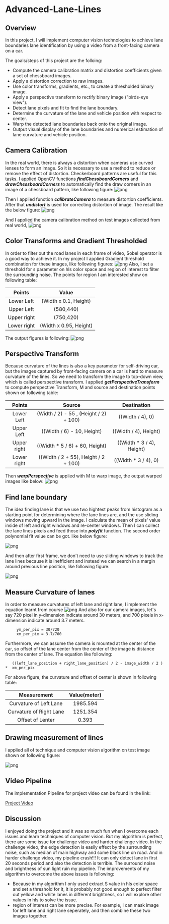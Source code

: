 # Advanced-Lane-Lines


## Overview
In this project, I will implement computer vision technologies to achieve lane boundaries lane identification
by using a video from a front-facing camera on a car. 

The goals/steps of this project are the folloing:
  * Compute the camera calibration matrix and distortion coefficients given a set of chessboard images.
  * Apply a distortion correction to raw images.
  * Use color transforms, gradients, etc., to create a thresholded binary image.
  * Apply a perspective transform to rectify binary image ("birds-eye view").
  * Detect lane pixels and fit to find the lane boundary.
  * Determine the curvature of the lane and vehicle position with respect to center.
  * Warp the detected lane boundaries back onto the original image.
  * Output visual display of the lane boundaries and numerical estimation of lane curvature and vehicle position.


## Camera Calibration
In the real world, there is always a distortion when cameras use curved lenses to form an image. So it is necessary to 
use a method to reduce or remove the effect of distortion. Checkerboard patterns are useful for this tasks. I applied 
OpenCV functions **_findChessboardCorners_** and **_drawChessboardCorners_** to automatically find the draw corners in an image of
a chessboard pattern, like following figure:
![png](Figures/chessboard.png)

Then I applied function **_calibrateCamera_** to measure distortion coefficients. After that **_undistort_** is used for
correcting distortion of image. The result like the below figure:
![png](Figures/chessboard_undist.png)

And I applied the camera calibration method on test images collected from real world,
![png](Figures/test_images_undist.png)

## Color Transforms and Gradient Thresholded
In order to filter out the road lanes in each frame of video, Sobel operator is a good way to achieve it. In my project I applied Gradient threshold combination for these images, like following figures:
![png](Figures/test_images_Gradient_Thresholded.png)
Also, I set a threshold for s parameter on hls color space and region of interest to filter the surrounding noise.
The points for region I am interested show on following table:


| Points                         |     Value                       |
|:---------------------:|:---------------------------------------------:|
| Lower Left                 | (Width x 0.1, Height)                                     |
| Upper Left              | (580,440) |
| Upper right         | (750,420)   |
| Lower right     | (Width x 0.95, Height)  |

The output figures is following:
![png](Figures/roi_image.png)

## Perspective Transform
Because curvature of the lines is also a key parameter for self-driving car, but the images captured by front-facing camera on a car is hard to measure curvature of the lines. So we need to transform the image to top-down view, which is called perspective transform. 
I applied **_getPerspectiveTransform_** to compute perspective Transform, M and source and destination points shown on following table:



| Points                         |     Source                       |   Destination            |
|:---------------------:|:---------------------------------------------:|:---------------------------------------------:|
| Lower Left                 | (Width / 2) - 55 , (Height / 2) + 100)    |  ((Width / 4), 0)  |
| Upper Left              | ((Width / 6) - 10, Height) |        ((Width / 4), Height)|
| Upper right         | ((Width * 5 / 6) + 60, Height)   |    ((Width * 3 / 4), Height)   |
| Lower right     | ((Width / 2 + 55), Height / 2 + 100)  |   ((Width * 3 / 4), 0)     |

Then **_warpPerspective_** is applied with M to warp image, the output warped images like below:
![png](Figures/warped_images.png)

## Find lane boundary 
The idea finding lane is that we use two hightest peaks from histogram as a starting point for determining where the lane lines are, and the use sliding windows moving upward in the image. I calculate the mean of pixels' value inside of left and 
right windows and re-center windows. Then I can collect the lane lines pixels and feed those into **_polyfit_** function.
The second order polynomial fit value can be got. like below figure:

![png](Figures/find_lane_rec.png)

And then after first frame, we don't need to use sliding windows to track the lane lines because it is inefficient and instead we can search in a margin around previous line position, like following figure:

![png](Figures/find_lane_around.png)

## Measure Curvature of lanes
In order to measure curvatures of left lane and right lane, I implement the equation learnt from course
![png](Figures/curv_equ.png)
And also for our camera images, let's say 720 pixel in y-dimension indicate around 30 meters, and 700 pixels in x-dimension indicate around 3.7 meters. 

         ym_per_pix = 30/720
         xm_per_pix = 3.7/700
Furthermore, we can assume the camera is mounted at the center of the car, so offset of the lane center from the center of the image is distance from the center of lane. The equation like following:

       ((left_lane_position + right_lane_position) / 2 - image_width / 2 ) *  xm_per_pix
       
For above figure, the curvature and offset of center is shown in following table:


| Measurement                         |     Value(meter)                       |  
|:---------------------:|:---------------------------------------------:|
| Curvature of Left Lane                | 1985.594   | 
| Curvature of Right Lane                | 1251.354| 
| Offset of Lenter        | 0.393   |

## Drawing measurement of lines
I applied all of technique and computer vision algorithm on test image shown on following figure:

![png](Figures/measure_image.png)

## Video Pipeline
The implementation Pipeline for project video can be found in the link:

[Project Video](https://youtu.be/mFVmcjrYePw)

## Discussion
I enjoyed doing the project and it was so much fun when I overcome each issues and learn techniques of computer vision. But my algorithm is perfect, there are some issue for challenge video and harder challenge video. In the challenge video, the edge detection is easily effect by the surrounding noise, such as median of main highway and some black line on road. And in harder challenge video, my pipeline crash!!! It can only detect lane in first 20 seconds period and also the detection is terrible. The surround noise and brightness of sun light ruin my pipeline. 
The improvements of my algorithm to overcome the above issues is following: 
   * Because in my algorithm I only used extract S value in hls color space and set a threshold for it, it is probably not good enough to perfect filter out yellow and white lanes in different brightness, so I will explore other values in hls to solve the issue.
   * region of interest can be more precise. For example, I can mask image for left lane  and right lane seperately, and then combine these two images together.

